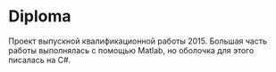# Diploma
Проект выпускной квалификационной работы 2015.
Большая часть работы выполнялась с помощью Matlab, но оболочка для этого писалась на C#.
